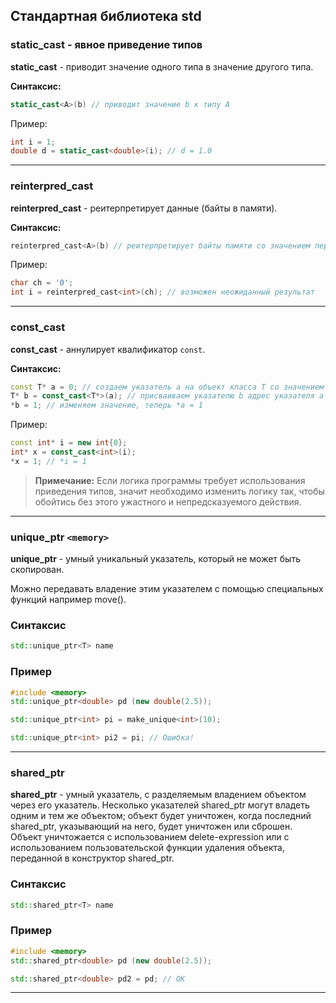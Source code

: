 ## Стандартная библиотека std

### static_cast - явное приведение типов

**static_cast** - приводит значение одного типа в значение другого типа.

**Синтаксис:**
```c++
static_cast<A>(b) // приводит значение b к типу А
```
Пример:

```c++
int i = 1;
double d = static_cast<double>(i); // d = 1.0
```
---

### reinterpred_cast

**reinterpred_cast** - реитерпретирует данные (байты в памяти).

**Синтаксис:**
```c++
reinterpred_cast<A>(b) // реитерпретирует байты памяти со значением переменной b в тип A
```

Пример:
```c++
char ch = '0';
int i = reinterpred_cast<int>(ch); // возможен неожиданный результат
```
---
### const_cast

**const_cast** - аннулирует квалификатор `const`.

**Синтаксис:**
```c++
const T* a = 0; // создаем указатель а на объект класса Т со значением 0
T* b = const_cast<T*>(a); // присваиваем указателю b адрес указателя а
*b = 1; // изменяем значение, теперь *a = 1
```

Пример:
```c++
const int* i = new int{0};
int* x = const_cast<int>(i);
*x = 1; // *i = 1
```

>**Примечание:** Если логика программы требует использования приведения типов, значит необходимо изменить логику так, чтобы обойтись без этого ужастного и непредсказуемого действия.
---

### unique_ptr `<memory>`

**unique_ptr** - умный уникальный указатель, который не может быть скопирован.

Можно передавать владение этим указателем с помощью специальных функций например move().

### Синтаксис

```c++
std::unique_ptr<T> name
```

### Пример

```c++
#include <memory>
std::unique_ptr<double> pd (new double(2.5));

std::unique_ptr<int> pi = make_unique<int>(10);

std::unique_ptr<int> pi2 = pi; // Ошибка!
```
---

### shared_ptr

**shared_ptr** - умный указатель, с разделяемым владением объектом через его указатель. Несколько указателей shared_ptr могут владеть одним и тем же объектом; объект будет уничтожен, когда последний shared_ptr, указывающий на него, будет уничтожен или сброшен. Объект уничтожается с использованием delete-expression или с использованием пользовательской функции удаления объекта, переданной в конструктор shared_ptr.

### Синтаксис

```c++
std::shared_ptr<T> name
```

### Пример

```c++
#include <memory>
std::shared_ptr<double> pd (new double(2.5));

std::shared_ptr<double> pd2 = pd; // ОК
```

---